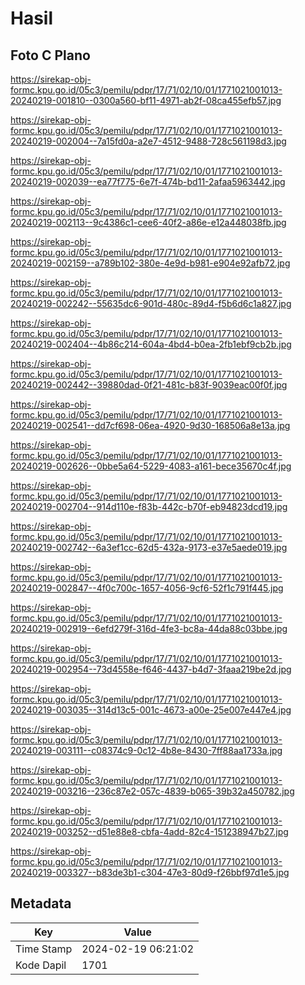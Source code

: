 # Hasil

## Foto C Plano

https://sirekap-obj-formc.kpu.go.id/05c3/pemilu/pdpr/17/71/02/10/01/1771021001013-20240219-001810--0300a560-bf11-4971-ab2f-08ca455efb57.jpg

https://sirekap-obj-formc.kpu.go.id/05c3/pemilu/pdpr/17/71/02/10/01/1771021001013-20240219-002004--7a15fd0a-a2e7-4512-9488-728c561198d3.jpg

https://sirekap-obj-formc.kpu.go.id/05c3/pemilu/pdpr/17/71/02/10/01/1771021001013-20240219-002039--ea77f775-6e7f-474b-bd11-2afaa5963442.jpg

https://sirekap-obj-formc.kpu.go.id/05c3/pemilu/pdpr/17/71/02/10/01/1771021001013-20240219-002113--9c4386c1-cee6-40f2-a86e-e12a448038fb.jpg

https://sirekap-obj-formc.kpu.go.id/05c3/pemilu/pdpr/17/71/02/10/01/1771021001013-20240219-002159--a789b102-380e-4e9d-b981-e904e92afb72.jpg

https://sirekap-obj-formc.kpu.go.id/05c3/pemilu/pdpr/17/71/02/10/01/1771021001013-20240219-002242--55635dc6-901d-480c-89d4-f5b6d6c1a827.jpg

https://sirekap-obj-formc.kpu.go.id/05c3/pemilu/pdpr/17/71/02/10/01/1771021001013-20240219-002404--4b86c214-604a-4bd4-b0ea-2fb1ebf9cb2b.jpg

https://sirekap-obj-formc.kpu.go.id/05c3/pemilu/pdpr/17/71/02/10/01/1771021001013-20240219-002442--39880dad-0f21-481c-b83f-9039eac00f0f.jpg

https://sirekap-obj-formc.kpu.go.id/05c3/pemilu/pdpr/17/71/02/10/01/1771021001013-20240219-002541--dd7cf698-06ea-4920-9d30-168506a8e13a.jpg

https://sirekap-obj-formc.kpu.go.id/05c3/pemilu/pdpr/17/71/02/10/01/1771021001013-20240219-002626--0bbe5a64-5229-4083-a161-bece35670c4f.jpg

https://sirekap-obj-formc.kpu.go.id/05c3/pemilu/pdpr/17/71/02/10/01/1771021001013-20240219-002704--914d110e-f83b-442c-b70f-eb94823dcd19.jpg

https://sirekap-obj-formc.kpu.go.id/05c3/pemilu/pdpr/17/71/02/10/01/1771021001013-20240219-002742--6a3ef1cc-62d5-432a-9173-e37e5aede019.jpg

https://sirekap-obj-formc.kpu.go.id/05c3/pemilu/pdpr/17/71/02/10/01/1771021001013-20240219-002847--4f0c700c-1657-4056-9cf6-52f1c791f445.jpg

https://sirekap-obj-formc.kpu.go.id/05c3/pemilu/pdpr/17/71/02/10/01/1771021001013-20240219-002919--6efd279f-316d-4fe3-bc8a-44da88c03bbe.jpg

https://sirekap-obj-formc.kpu.go.id/05c3/pemilu/pdpr/17/71/02/10/01/1771021001013-20240219-002954--73d4558e-f646-4437-b4d7-3faaa219be2d.jpg

https://sirekap-obj-formc.kpu.go.id/05c3/pemilu/pdpr/17/71/02/10/01/1771021001013-20240219-003035--314d13c5-001c-4673-a00e-25e007e447e4.jpg

https://sirekap-obj-formc.kpu.go.id/05c3/pemilu/pdpr/17/71/02/10/01/1771021001013-20240219-003111--c08374c9-0c12-4b8e-8430-7ff88aa1733a.jpg

https://sirekap-obj-formc.kpu.go.id/05c3/pemilu/pdpr/17/71/02/10/01/1771021001013-20240219-003216--236c87e2-057c-4839-b065-39b32a450782.jpg

https://sirekap-obj-formc.kpu.go.id/05c3/pemilu/pdpr/17/71/02/10/01/1771021001013-20240219-003252--d51e88e8-cbfa-4add-82c4-151238947b27.jpg

https://sirekap-obj-formc.kpu.go.id/05c3/pemilu/pdpr/17/71/02/10/01/1771021001013-20240219-003327--b83de3b1-c304-47e3-80d9-f26bbf97d1e5.jpg


## Metadata

| Key        | Value               |
| ---------- | ------------------- |
| Time Stamp | 2024-02-19 06:21:02 |
| Kode Dapil | 1701                |




